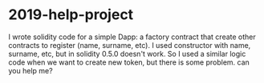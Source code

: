 # 2019-help-project

 I wrote solidity code for a simple Dapp: a factory contract that create other contracts to register (name, surname, etc). 
 I used constructor with name, surname, etc, but in solidity 0.5.0 doesn't work.
So I used a similar logic code when we want to create new token, but there is some problem. can you help me?
